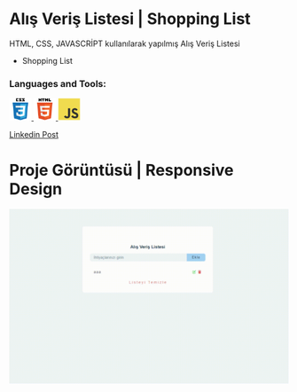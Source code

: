 <h1>Alış Veriş Listesi | Shopping List</h1>

<p>HTML, CSS, JAVASCRİPT kullanılarak yapılmış Alış Veriş Listesi</p>

<ul>
  <li>Shopping List</li>
</ul>

<h3 align="left">Languages and Tools:</h3>
<p align="left"> 

 <a href="https://www.w3schools.com/css/" target="_blank" rel="noreferrer"> <img src="https://raw.githubusercontent.com/devicons/devicon/master/icons/css3/css3-original-wordmark.svg" alt="css3" width="40" height="40"/> </a><a href="https://www.w3.org/html/" target="_blank" rel="noreferrer"> <img src="https://raw.githubusercontent.com/devicons/devicon/master/icons/html5/html5-original-wordmark.svg" alt="html5" width="40" height="40"/> </a><a href="https://developer.mozilla.org/en-US/docs/Web/JavaScript" target="_blank" rel="noreferrer"> <img src="https://raw.githubusercontent.com/devicons/devicon/master/icons/javascript/javascript-original.svg" alt="javascript" width="40" height="40"/> </a>

<a href="[https://www.linkedin.com/in/swyusufcakir/](https://www.linkedin.com/posts/swyusufcakir_shoppinglist-javascript-html5-activity-7142408164213264384-aAUd?utm_source=share&utm_medium=member_desktop)https://www.linkedin.com/posts/swyusufcakir_shoppinglist-javascript-html5-activity-7142408164213264384-aAUd?utm_source=share&utm_medium=member_desktop" target="_blank"> Linkedin Post</a> 
<h1>Proje Görüntüsü | Responsive Design </h1>

![](img/web-gif.gif)
